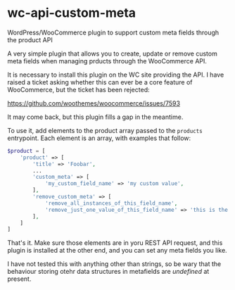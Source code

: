 # wc-api-custom-meta
WordPress/WooCommerce plugin to support custom meta fields through the product API

A very simple plugin that allows you to create, update or remove custom meta fields when
managing prducts through the WooCommerce API.

It is necessary to install this plugin on the WC site providing the API.
I have raised a ticket asking whether this can ever be a core feature of WooCommerce,
but the ticket has been rejected:

https://github.com/woothemes/woocommerce/issues/7593

It may come back, but this plugin fills a gap in the meantime.

To use it, add elements to the product array passed to the `products` entrypoint. Each element is
an array, with examples that follow:

~~~php
$product = [
    'product' => [
        'title' => 'Foobar',
        ...
        'custom_meta' => [
            'my_custom_field_name' => 'my custom value',
        ],
        'remove_custom_meta' => [
            'remove_all_instances_of_this_field_name',
            'remove_just_one_value_of_this_field_name' => 'this is the value',
        ],
    ]
]
~~~

That's it. Make sure those elements are in yoru REST API request, and this plugin is installed at the other end,
and you can set any meta fields you like.

I have not tested this with anything other than strings, so be wary that the behaviour storing otehr data structures
in metafields are *undefined* at present.
